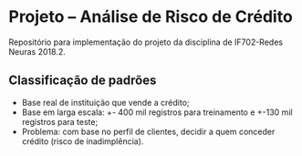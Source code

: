 # Projeto – Análise de Risco de Crédito

Repositório para implementação do projeto da disciplina de IF702-Redes Neuras 2018.2.

## Classificação de padrões
- Base real de instituição que vende a crédito;
- Base em larga escala: +- 400 mil registros para treinamento e +-130 mil registros para teste;
- Problema: com base no perfil de clientes, decidir a quem conceder crédito (risco de inadimplência).
